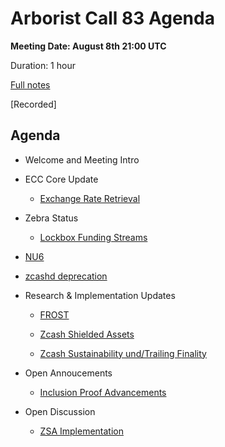# Arborist Call 83 Agenda

**Meeting Date: August 8th 21:00 UTC**

Duration: 1 hour 

[Full notes](https://github.com/ZcashCommunityGrants/arboretum-notes/blob/main/AllArboristCallNotes/Arborist%20Call%2083-Notes.md)

[Recorded]


## Agenda


+ Welcome and Meeting Intro


+ ECC Core Update 

     - [Exchange Rate Retrieval](https://github.com/ZcashCommunityGrants/arboretum-notes/blob/main/AllArboristCallNotes/Arborist%20Call%2083-Notes.md#1-ecc-update---nu6-lockbox--exchange-rate-retrieval)

+ Zebra Status 

     - [Lockbox Funding Streams](https://github.com/ZcashCommunityGrants/arboretum-notes/blob/main/AllArboristCallNotes/Arborist%20Call%2083-Notes.md#2-zebra-update---lockbox-funding-streams)

+ [NU6](https://github.com/ZcashCommunityGrants/arboretum-notes/blob/main/AllArboristCallNotes/Arborist%20Call%2083-Notes.md#3-ecc--zf-nu6)

+ [zcashd deprecation](https://github.com/ZcashCommunityGrants/arboretum-notes/blob/main/AllArboristCallNotes/Arborist%20Call%2083-Notes.md#4-ecc--zf-zcashd-deprecation)

     
+ Research & Implementation Updates 

     - [FROST](https://github.com/ZcashCommunityGrants/arboretum-notes/blob/main/AllArboristCallNotes/Arborist%20Call%2083-Notes.md#5-research--implementation-updates-i-frost)

     - [Zcash Shielded Assets](https://github.com/ZcashCommunityGrants/arboretum-notes/blob/main/AllArboristCallNotes/Arborist%20Call%2083-Notes.md#5-research--implementation-updates-ii-zcash-shielded-assets)

     - [Zcash Sustainability und/Trailing Finality](https://github.com/ZcashCommunityGrants/arboretum-notes/blob/main/AllArboristCallNotes/Arborist%20Call%2083-Notes.md#5-research--implementation-updates-iii-zcash-sustainability-fund--trailing-finality)


+ Open Annoucements

     - [Inclusion Proof Advancements](https://github.com/ZcashCommunityGrants/arboretum-notes/blob/main/AllArboristCallNotes/Arborist%20Call%2083-Notes.md#6-open-announcements---inclusion-proofs-adancements) 

+ Open Discussion

    - [ZSA Implementation](https://github.com/ZcashCommunityGrants/arboretum-notes/blob/main/AllArboristCallNotes/Arborist%20Call%2083-Notes.md#7-open-discussion----zsa-implementation) 
